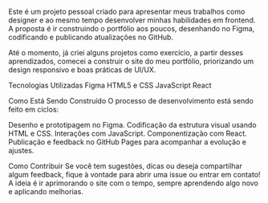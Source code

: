 Este é um projeto pessoal criado para apresentar meus trabalhos como designer e ao mesmo tempo desenvolver minhas habilidades em frontend. A proposta é ir construindo o portfólio aos poucos, desenhando no Figma, codificando e publicando atualizações no GitHub.

Até o momento, já criei alguns projetos como exercício, a partir desses aprendizados, comecei a construir o site do meu portfólio, priorizando um design responsivo e boas práticas de UI/UX.

Tecnologias Utilizadas
Figma
HTML5 e CSS
JavaScript
React

Como Está Sendo Construído
O processo de desenvolvimento está sendo feito em ciclos:

Desenho e prototipagem no Figma.
Codificação da estrutura visual usando HTML e CSS.
Interações com JavaScript.
Componentização com React.
Publicação e feedback no GitHub Pages para acompanhar a evolução e ajustes.

Como Contribuir
Se você tem sugestões, dicas ou deseja compartilhar algum feedback, fique à vontade para abrir uma issue ou entrar em contato! A ideia é ir aprimorando o site com o tempo, sempre aprendendo algo novo e aplicando melhorias.